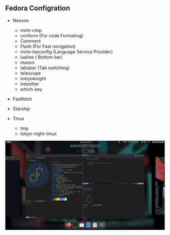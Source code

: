 ## Fedora Configration

- Neovim
    - nvim-cmp 
    - conform (For code Formating)
    - Comment
    - Flash (For Fast nevigation)
    - nvim-lspconfig (Language Service Provider)
    - lualine ( Bottom bar)
    - mason
    - tabsbar (Tab switching)
    - telescope
    - tokiyoknight
    - treesitter
    - which-key

- Fastfetch
- Starship
- Tmux
    - tmp
    - tokyo-night-tmux

<kbd><img src="assets/screenShort.png"><kbd>
